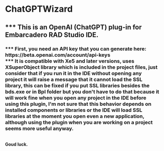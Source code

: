 # ChatGPTWizard
<b><h2>*** This is an OpenAI (ChatGPT) plug-in for Embarcadero RAD Studio IDE.</h2>
<h3>*** First, you need an API key that you can generate here: https://beta.openai.com/account/api-keys
<br>*** It is compatible with Xe5 and later versions, uses XSuperObject library which is included in the project files, just consider that if you run it in the IDE without opening any project it will raise a message that it cannot load the SSL library, this can be fixed if you put SSL libraries besides the bds.exe or in Bpl folder but you don't have to do that because it will work fine when you open any project in the IDE before using this plugin, I'm not sure that this behavior depends on installed components or libraries or the IDE will load SSL libraries at the moment you open even a new application, although using the plugin when you are working on a project seems more useful anyway.</h3>
<br>Goud luck.
